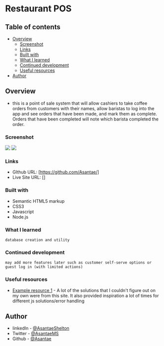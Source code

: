 # Restaurant POS
## Table of contents

- [Overview](#overview)
  - [Screenshot](#screenshot)
  - [Links](#links)
  - [Built with](#built-with)
  - [What I learned](#what-i-learned)
  - [Continued development](#continued-development)
  - [Useful resources](#useful-resources)
- [Author](#author)


## Overview

- this is a point of sale system that will allow cashiers to take coffee orders from customers with their names, allow baristas to log into the app and see orders that have been made, and mark them as complete. Orders that have been completed will note which barista completed the order. 
### Screenshot

![](./images/desktop-version.png)
![](./images/mobile-version.png)

### Links

- GIthub URL: [https://github.com/Asantae/]
- Live Site URL: []

### Built with

- Semantic HTML5 markup
- CSS3
- Javascript
- Node.js

### What I learned

```
database creation and utility
```
### Continued development

```
may add more features later such as customer self-serve options or guest log in (with limited actions)
```
### Useful resources

- [Example resource 1](https://stackoverflow.com/) - A lot of the solutions that I couldn't figure out on my own were from this site. It also provided inspiration a lot of times for different js solutions/error handling

## Author

- linkedIn - [@AsantaeShelton](https://www.linkedin.com/in/asantae-shelton-572467229/)
- Twitter - [@AsantaeMS](https://www.twitter.com/AsantaeMS)
- Github - [@Asantae](https://www.github.com/Asantae)